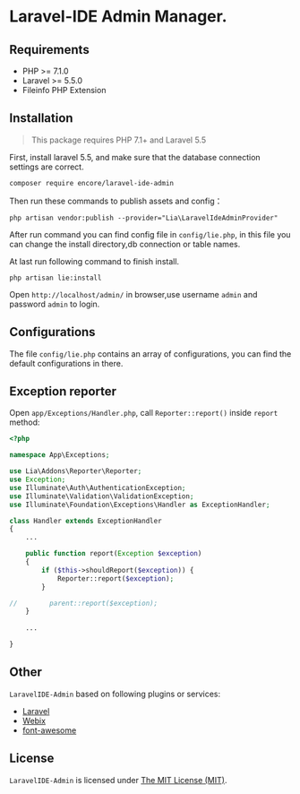<p align="center"><h1>Laravel-IDE Admin Manager.</h1></p>

Requirements
------------
 - PHP >= 7.1.0
 - Laravel >= 5.5.0
 - Fileinfo PHP Extension


Installation
------------
> This package requires PHP 7.1+ and Laravel 5.5

First, install laravel 5.5, and make sure that the database connection settings are correct.

```
composer require encore/laravel-ide-admin
```

Then run these commands to publish assets and config：
```
php artisan vendor:publish --provider="Lia\LaravelIdeAdminProvider"
```
After run command you can find config file in `config/lie.php`, in this file you can change the install directory,db connection or table names.

At last run following command to finish install. 
```
php artisan lie:install
```

Open `http://localhost/admin/` in browser,use username `admin` and password `admin` to login.

Configurations
------------
The file `config/lie.php` contains an array of configurations, you can find the default configurations in there.

Exception reporter
------------
Open `app/Exceptions/Handler.php`, call `Reporter::report()` inside `report` method:
```php
<?php

namespace App\Exceptions;

use Lia\Addons\Reporter\Reporter;
use Exception;
use Illuminate\Auth\AuthenticationException;
use Illuminate\Validation\ValidationException;
use Illuminate\Foundation\Exceptions\Handler as ExceptionHandler;

class Handler extends ExceptionHandler
{
    ...

    public function report(Exception $exception)
    {
        if ($this->shouldReport($exception)) {
            Reporter::report($exception);
        }

//        parent::report($exception);
    }
    
    ...

}
```
 

Other
------------
`LaravelIDE-Admin` based on following plugins or services:

+ [Laravel](https://laravel.com/)
+ [Webix](https://webix.com/)
+ [font-awesome](http://fontawesome.io)

License
------------
`LaravelIDE-Admin` is licensed under [The MIT License (MIT)](LICENSE).
